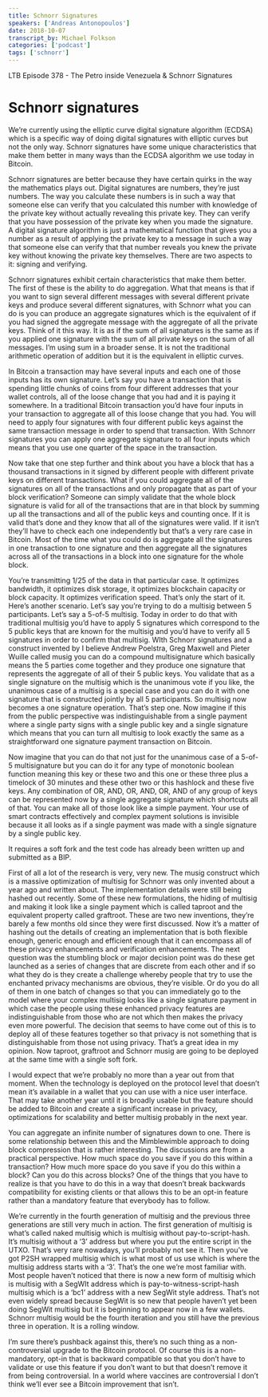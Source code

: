 ```yaml
---
title: Schnorr Signatures
speakers: ['Andreas Antonopoulos']
date: 2018-10-07
transcript_by: Michael Folkson
categories: ['podcast']
tags: ['schnorr']
---
```


LTB Episode 378 - The Petro inside Venezuela & Schnorr Signatures 

# Schnorr signatures

We’re currently using the elliptic curve digital signature algorithm (ECDSA) which is a specific way of doing digital signatures with elliptic curves but not the only way. Schnorr signatures have some unique characteristics that make them better in many ways than the ECDSA algorithm we use today in Bitcoin.

Schnorr signatures are better because they have certain quirks in the way the mathematics plays out. Digital signatures are numbers, they’re just numbers. The way you calculate these numbers is in such a way that someone else can verify that you calculated this number with knowledge of the private key without actually revealing this private key. They can verify that you have possession of the private key when you made the signature. A digital signature algorithm is just a mathematical function that gives you a number as a result of applying the private key to a message in such a way that someone else can verify that that number reveals you knew the private key without knowing the private key themselves. There are two aspects to it: signing and verifying.

Schnorr signatures exhibit certain characteristics that make them better. The first of these is the ability to do aggregation. What that means is that if you want to sign several different messages with several different private keys and produce several different signatures, with Schnorr what you can do is you can produce an aggregate signatures which is the equivalent of if you had signed the aggregate message with the aggregate of all the private keys. Think of it this way. It is as if the sum of all signatures is the same as if you applied one signature with the sum of all private keys on the sum of all messages. I’m using sum in a broader sense. It is not the traditional arithmetic operation of addition but it is the equivalent in elliptic curves.

In Bitcoin a transaction may have several inputs and each one of those inputs has its own signature. Let’s say you have a transaction that is spending little chunks of coins from four different addresses that your wallet controls, all of the loose change that you had and it is paying it somewhere. In a traditional Bitcoin transaction you’d have four inputs in your transaction to aggregate all of this loose change that you had. You will need to apply four signatures with four different public keys against the same transaction message in order to spend that transaction. With Schnorr signatures you can apply one aggregate signature to all four inputs which means that you use one quarter of the space in the transaction.

Now take that one step further and think about you have a block that has a thousand transactions in it signed by different people with different private keys on different transactions. What if you could aggregate all of the signatures on all of the transactions and only propagate that as part of your block verification? Someone can simply validate that the whole block signature is valid for all of the transactions that are in that block by summing up all the transactions and all of the public keys and counting once. If it is valid that’s done and they know that all of the signatures were valid. If it isn’t they’ll have to check each one independently but that’s a very rare case in Bitcoin. Most of the time what you could do is aggregate all the signatures in one transaction to one signature and then aggregate all the signatures across all of the transactions in a block into one signature for the whole block.

You’re transmitting 1/25 of the data in that particular case. It optimizes bandwidth, it optimizes disk storage, it optimizes blockchain capacity or block capacity. It optimizes verification speed. That’s only the start of it. Here’s another scenario. Let’s say you’re trying to do a multisig between 5 participants. Let’s say a 5-of-5 multisig. Today in order to do that with traditional multisig you’d have to apply 5 signatures which correspond to the 5 public keys that are known for the multisig and you’d have to verify all 5 signatures in order to confirm that multisig. WIth Schnorr signatures and a construct invented by I believe Andrew Poelstra, Greg Maxwell and Pieter Wuille called musig you can do a compound multisignature which basically means the 5 parties come together and they produce one signature that represents the aggregate of all of their 5 public keys. You validate that as a single signature on the multisig which is the unanimous vote if you like, the unanimous case of a multisig is a special case and you can do it with one signature that is constructed jointly by all 5 participants. So multisig now becomes a one signature operation. That’s step one. Now imagine if this from the public perspective was indistinguishable from a single payment where a single party signs with a single public key and a single signature which means that you can turn all multisig to look exactly the same as a straightforward one signature payment transaction on Bitcoin.

Now imagine that you can do that not just for the unanimous case of a 5-of-5 multisignature but you can do it for any type of monotonic boolean function meaning this key or these two and this one or these three plus a timelock of 30 minutes and these other two or this hashlock and these five keys. Any combination of OR, AND, OR, AND, OR, AND of any group of keys can be represented now by a single aggregate signature which shortcuts all of that. You can make all of those look like a simple payment. Your use of smart contracts effectively and complex payment solutions is invisible because it all looks as if a single payment was made with a single signature by a single public key.

It requires a soft fork and the test code has already been written up and submitted as a BIP.

First of all a lot of the research is very, very new. The musig construct which is a massive optimization of multisig for Schnorr was only invented about a year ago and written about. The implementation details were still being hashed out recently. Some of these new formulations, the hiding of multisig and making it look like a single payment which is called taproot and the equivalent property called graftroot. These are two new inventions, they’re barely a few months old since they were first discussed. Now it’s a matter of hashing out the details of creating an implementation that is both flexible enough, generic enough and efficient enough that it can encompass all of these privacy enhancements and verification enhancements. The next question was the stumbling block or major decision point was do these get launched as a series of changes that are discrete from each other and if so what they do is they create a challenge whereby people that try to use the enchanted privacy mechanisms are obvious, they’re visible. Or do you do all of them in one batch of changes so that you can immediately go to the model where your complex multisig looks like a single signature payment in which case the people using these enhanced privacy features are indistinguishable from those who are not which then makes the privacy even more powerful. The decision that seems to have come out of this is to deploy all of these features together so that privacy is not something that is distinguishable from those not using privacy. That’s a great idea in my opinion. Now taproot, graftroot and Schnorr musig are going to be deployed at the same time with a single soft fork.

I would expect that we’re probably no more than a year out from that moment. When the technology is deployed on the protocol level that doesn’t mean it’s available in a wallet that you can use with a nice user interface. That may take another year until it is broadly usable but the feature should be added to Bitcoin and create a significant increase in privacy, optimizations for scalability and better multisig probably in the next year.

You can aggregate an infinite number of signatures down to one. There is some relationship between this and the Mimblewimble approach to doing block compression that is rather interesting. The discussions are from a practical perspective. How much space do you save if you do this within a transaction? How much more space do you save if you do this within a block? Can you do this across blocks? One of the things that you have to realize is that you have to do this in a way that doesn’t break backwards compatibility for existing clients or that allows this to be an opt-in feature rather than a mandatory feature that everybody has to follow.

We’re currently in the fourth generation of multisig and the previous three generations are still very much in action. The first generation of multisig is what’s called naked multisig which is multisig without pay-to-script-hash. It’s multisig without a ‘3’ address but where you put the entire script in the UTXO. That’s very rare nowadays, you’ll probably not see it. Then you’ve got P2SH wrapped multisig which is what most of us use which is where the multisig address starts with a ‘3’. That’s the one we’re most familiar with. Most people haven’t noticed that there is now a new form of multisig which is multisig with a SegWIt address which is pay-to-witness-script-hash multisig which is a ‘bc1’ address with a new SegWit style address. That’s not even widely spread because SegWit is so new that people haven’t yet been doing SegWit multisig but it is beginning to appear now in a few wallets. Schnorr multisig would be the fourth iteration and you still have the previous three in operation. It is a rolling window.

I’m sure there’s pushback against this, there’s no such thing as a non-controversial upgrade to the Bitcoin protocol. Of course this is a non-mandatory, opt-in that is backward compatible so that you don’t have to validate or use this feature if you don’t want to but that doesn’t remove it from being controversial. In a world where vaccines are controversial I don’t think we’ll ever see a Bitcoin improvement that isn’t.
